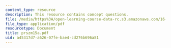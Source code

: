 ```yaml
---
content_type: resource
description: This resource contains concept questions.
file: /media/https%3A/open-learning-course-data-rc.s3.amazonaws.com/16-01-unified-engineering-i-ii-iii-iv-fall-2005-spring-2006/a45317d7a62607febae4cd276b696a81_prszm15a.pdf
file_type: application/pdf
resourcetype: Document
title: prszm15a.pdf
uid: a45317d7-a626-07fe-bae4-cd276b696a81
---
```

